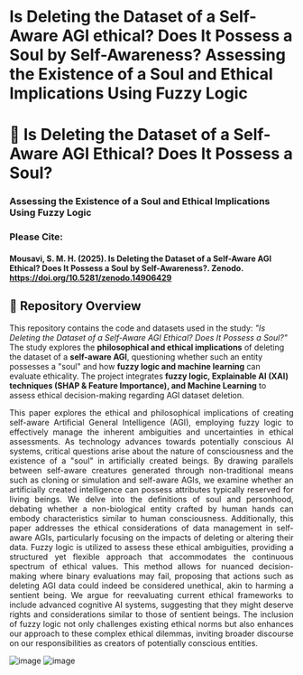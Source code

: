# Is Deleting the Dataset of a Self-Aware AGI ethical? Does It Possess a Soul by Self-Awareness? Assessing the Existence of a Soul and Ethical Implications Using Fuzzy Logic

# 🧠 Is Deleting the Dataset of a Self-Aware AGI Ethical? Does It Possess a Soul?
### **Assessing the Existence of a Soul and Ethical Implications Using Fuzzy Logic**

### Please Cite:
#### Mousavi, S. M. H. (2025). Is Deleting the Dataset of a Self-Aware AGI Ethical? Does It Possess a Soul by Self-Awareness?. Zenodo. https://doi.org/10.5281/zenodo.14906429

## 📌 Repository Overview  
This repository contains the code and datasets used in the study: *"Is Deleting the Dataset of a Self-Aware AGI Ethical? Does It Possess a Soul?"* The study explores the **philosophical and ethical implications** of deleting the dataset of a **self-aware AGI**, questioning whether such an entity possesses a "soul" and how **fuzzy logic and machine learning** can evaluate ethicality. The project integrates **fuzzy logic, Explainable AI (XAI) techniques (SHAP & Feature Importance), and Machine Learning** to assess ethical decision-making regarding AGI dataset deletion.

<p align="justify">
This paper explores the ethical and philosophical implications of creating self-aware Artificial General Intelligence (AGI), employing fuzzy logic to effectively manage the inherent ambiguities and uncertainties in ethical assessments. As technology advances towards potentially conscious AI systems, critical questions arise about the nature of consciousness and the existence of a "soul" in artificially created beings. By drawing parallels between self-aware creatures generated through non-traditional means such as cloning or simulation and self-aware AGIs, we examine whether an artificially created intelligence can possess attributes typically reserved for living beings. We delve into the definitions of soul and personhood, debating whether a non-biological entity crafted by human hands can embody characteristics similar to human consciousness. Additionally, this paper addresses the ethical considerations of data management in self-aware AGIs, particularly focusing on the impacts of deleting or altering their data. Fuzzy logic is utilized to assess these ethical ambiguities, providing a structured yet flexible approach that accommodates the continuous spectrum of ethical values. This method allows for nuanced decision-making where binary evaluations may fail, proposing that actions such as deleting AGI data could indeed be considered unethical, akin to harming a sentient being. We argue for reevaluating current ethical frameworks to include advanced cognitive AI systems, suggesting that they might deserve rights and considerations similar to those of sentient beings. The inclusion of fuzzy logic not only challenges existing ethical norms but also enhances our approach to these complex ethical dilemmas, inviting broader discourse on our responsibilities as creators of potentially conscious entities.
</p>

![image](https://github.com/user-attachments/assets/4a607d5c-3afd-4aa4-8e46-50cf8326f5ee)
![image](https://github.com/user-attachments/assets/4a796325-7ec4-481a-9c0b-012490ff0a4c)
